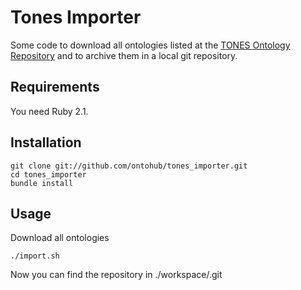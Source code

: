 Tones Importer
==============

Some code to download all ontologies listed at the [TONES Ontology Repository](http://rpc295.cs.man.ac.uk:8080/repository/browser) and to archive them in a local git repository.

Requirements
------------

You need Ruby 2.1.


Installation
------------

    git clone git://github.com/ontohub/tones_importer.git
    cd tones_importer
    bundle install

Usage
-----

Download all ontologies

    ./import.sh

Now you can find the repository in ./workspace/.git
